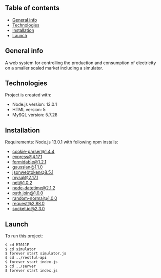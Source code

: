 ## Table of contents
* [General info](#general-info)
* [Technologies](#technologies)
* [Installation](#setup)
* [Launch](#launch)

## General info
A web system for controlling the production and consumption of electricity on a smaller scaled market including a simulator.
	
## Technologies
Project is created with:
* Node.js version: 13.0.1
* HTML version: 5
* MySQL version: 5.7.28
	
## Installation
Requirements: Node.js 13.0.1 with following npm installs:
* cookie-parser@1.4.4
* express@4.17.1
* formidable@1.2.1
* gaussian@1.1.0
* jsonwebtoken@8.5.1
* mysql@2.17.1
* net@1.0.2
* node-datetime@2.1.2
* path.join@1.0.0
* random-normal@1.0.0
* request@2.88.0
* socket.io@2.3.0

## Launch
To run this project:

```
$ cd M7011E
$ cd simulator
$ forever start simulator.js
$ cd ../restful-api
$ forever start index.js
$ cd ../server
$ forever start index.js
```